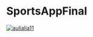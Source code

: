 # SportsAppFinal
[![aulialia11](https://circleci.com/gh/aulialia11/SportsAppFinal.svg?style=svg)](https://app.circleci.com/pipelines/github/aulialia11/SportsAppFinal)
